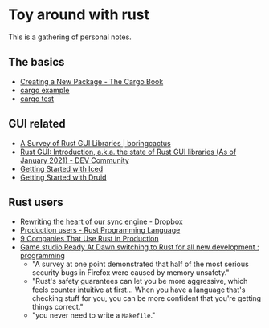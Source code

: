# Toy around with rust

This is a gathering of personal notes.

## The basics

+ [Creating a New Package - The Cargo Book](https://doc.rust-lang.org/cargo/guide/creating-a-new-project.html)
+ [cargo example](./cargo-example/README.md)
+ [cargo test](./cargo-test/README.md)

## GUI related

+ [A Survey of Rust GUI Libraries | boringcactus](https://www.boringcactus.com/2020/08/21/survey-of-rust-gui-libraries.html)
+ [Rust GUI: Introduction, a.k.a. the state of Rust GUI libraries (As of January 2021) - DEV Community](https://dev.to/davidedelpapa/rust-gui-introduction-a-k-a-the-state-of-rust-gui-libraries-as-of-january-2021-40gl)
+ [Getting Started with Iced](./gui-iced/Getting%20Started%20with%20Iced.md)
+ [Getting Started with Druid](./gui-druid/Getting%20Started%20with%20Druid.md)

## Rust users

+ [Rewriting the heart of our sync engine - Dropbox](https://dropbox.tech/infrastructure/rewriting-the-heart-of-our-sync-engine#-why-rewrite)
+ [Production users - Rust Programming Language](https://www.rust-lang.org/production/users)
+ [9 Companies That Use Rust in Production](https://serokell.io/blog/rust-companies)
+ [Game studio Ready At Dawn switching to Rust for all new development : programming](https://www.reddit.com/r/programming/comments/91fx7q/game_studio_ready_at_dawn_switching_to_rust_for/e2y4wgg/?utm_source=reddit&utm_medium=web2x&context=3)
  + "A survey at one point demonstrated that half of the most serious security bugs in Firefox were caused by memory unsafety."
  + "Rust's safety guarantees can let you be more aggressive, which feels counter intuitive at first... When you have a language that's checking stuff for you, you can be more confident that you're getting things correct."
  + "you never need to write a `Makefile`."
